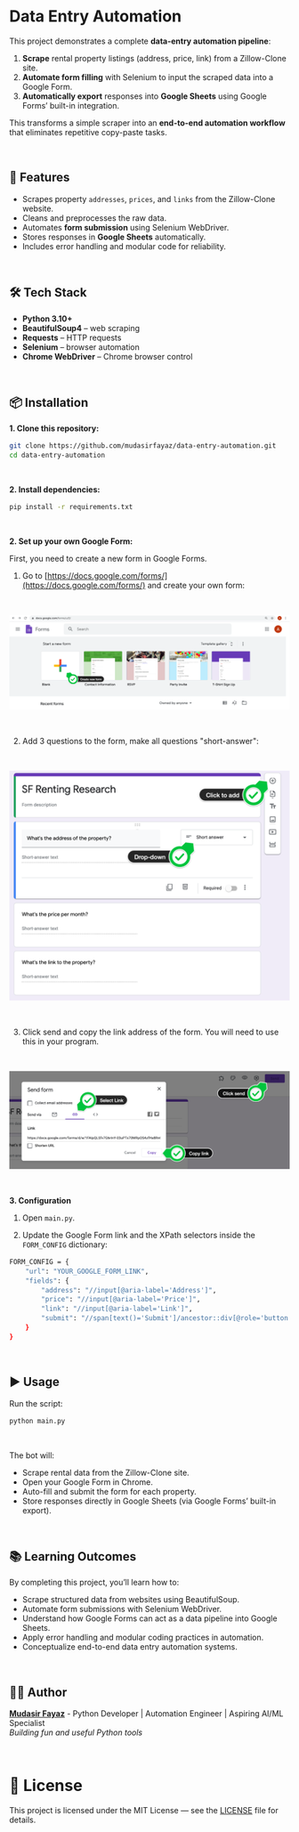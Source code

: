 # Data Entry Automation

This project demonstrates a complete **data-entry automation pipeline**:

1. **Scrape** rental property listings (address, price, link) from a Zillow-Clone site.
2. **Automate form filling** with Selenium to input the scraped data into a Google Form.
3. **Automatically export** responses into **Google Sheets** using Google Forms’ built-in integration.

This transforms a simple scraper into an **end-to-end automation workflow** that eliminates repetitive copy-paste tasks.

<br/>

## 🚀 Features

- Scrapes property `addresses`, `prices`, and `links` from the Zillow-Clone website.
- Cleans and preprocesses the raw data.
- Automates **form submission** using Selenium WebDriver.
- Stores responses in **Google Sheets** automatically.
- Includes error handling and modular code for reliability.

<br/>

## 🛠️ Tech Stack

- **Python 3.10+**
- **BeautifulSoup4** – web scraping
- **Requests** – HTTP requests
- **Selenium** – browser automation
- **Chrome WebDriver** – Chrome browser control

<br/>

## 📦 Installation

**1. Clone this repository:**

```bash
git clone https://github.com/mudasirfayaz/data-entry-automation.git
cd data-entry-automation
```

<br/>

**2. Install dependencies:**

```bash
pip install -r requirements.txt
```

<br/>

**2. Set up your own Google Form:**

First, you need to create a new form in Google Forms.

1. Go to [https://docs.google.com/forms/](https://docs.google.com/forms/) and create your own form:

<br/>

![Create Form](/assets/step1.webp)

<br/>

2. Add 3 questions to the form, make all questions "short-answer":

<br/>

![Add Questions](/assets/step2.webp)

<br/>

3. Click send and copy the link address of the form. You will need to use this in your program.

<br/>

![Send & Copy](/assets/step3.webp)

<br/>

**3. Configuration**

1. Open `main.py`.

2. Update the Google Form link and the XPath selectors inside the `FORM_CONFIG` dictionary:

```bash
FORM_CONFIG = {
    "url": "YOUR_GOOGLE_FORM_LINK",
    "fields": {
        "address": "//input[@aria-label='Address']",
        "price": "//input[@aria-label='Price']",
        "link": "//input[@aria-label='Link']",
        "submit": "//span[text()='Submit']/ancestor::div[@role='button']",
    }
}
```

<br/>

## ▶️ Usage

Run the script:

```bash
python main.py
```

<br/>

The bot will:

- Scrape rental data from the Zillow-Clone site.
- Open your Google Form in Chrome.
- Auto-fill and submit the form for each property.
- Store responses directly in Google Sheets (via Google Forms’ built-in export).

<br/>

## 📚 Learning Outcomes

By completing this project, you’ll learn how to:

- Scrape structured data from websites using BeautifulSoup.
- Automate form submissions with Selenium WebDriver.
- Understand how Google Forms can act as a data pipeline into Google Sheets.
- Apply error handling and modular coding practices in automation.
- Conceptualize end-to-end data entry automation systems.

<br/>

## 🧑‍💻 Author

**[Mudasir Fayaz](https://github.com/mudasirfayaz/)** - Python Developer | Automation Engineer | Aspiring AI/ML Specialist<br/>
_Building fun and useful Python tools_

<br/>

# 📜 License

This project is licensed under the MIT License — see the [LICENSE](./LICENSE) file for details.
